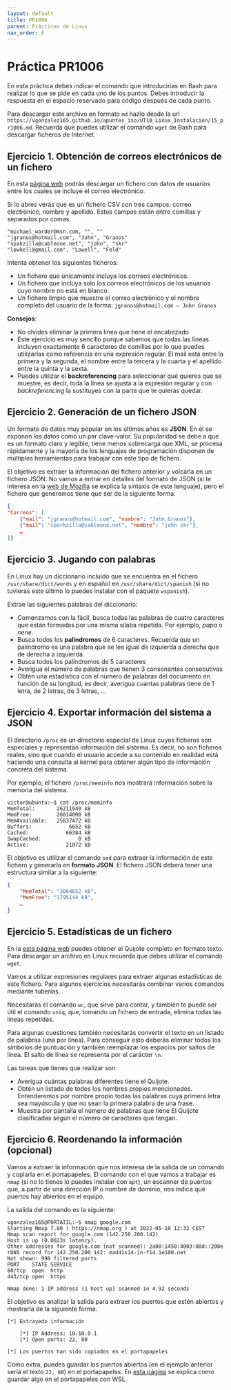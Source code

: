 ```yaml
---
layout: default
title: PR1006
parent: Prácticas de Linux
nav_order: 6
---
```


# Práctica PR1006

En esta práctica debes indicar el comando que introducirías en Bash para realizar lo que se pide en cada uno de los puntos. Debes introducir la respuesta en el espacio reservado para código después de cada punto.

Para descargar este archivo en formato `md` hazlo desde la url `https://vgonzalez165.github.io/apuntes_iso/UT10_Linux_Instalacion/15_pr1006.md`. Recuerda que puedes utilizar el comando `wget` de Bash para descargar ficheros de Internet.


## Ejercicio 1. Obtención de correos electrónicos de un fichero

En esta [página web](https://wikileaks.org/gifiles/docs/12/1239817_25k-list-of-random-free-list-subscriber-emails-.html) podrás descargar un fichero con datos de usuarios entre los cuales se incluye el correo electrónico. 

Si lo abres verás que es un fichero CSV con tres campos: correo electrónico, nombre y apellido. Estos campos están entre comillas y separados por comas.

```csv
"michael_warder@msn.com, "", ""
"jgranos@hotmail.com", "John", "Granos"
"spakzilla@cableone.net", "john", "skr"
"lowkell@gmail.com", "Lowell", "Feld"
```
 
Intenta obtener los siguientes ficheros:
- Un fichero que únicamente incluya los correos electrónicos.
- Un fichero que incluya solo los correos electrónicos de los usuarios cuyo nombre no está en blanco.
- Un fichero limpio que muestre el correo electrónico y el nombre completo del usuario de la forma: `jgranos@hotmail.com – John Granos`

**Consejos**: 

- No olvides eliminar la primera línea que tiene el encabezado
- Este ejercicio es muy sencillo porque sabemos que todas las líneas incluyen exactamente 6 caracteres de comillas por lo que puedes utilizarlas como referencia en una expresión regular. El mail está entre la primera y la segunda, el nombre entre la tercera y la cuarta y el apellido entre la quinta y la sexta.
- Puedes utilizar el **backreferencing** para seleccionar qué quieres que se muestre, es decir, toda la línea se ajusta a la expresión regular y con *backreferencing* la sustituyes con la parte que te quieras quedar.


## Ejercicio 2. Generación de un fichero JSON

Un formato de datos muy popular en los últimos años es **JSON**. En él se exponen los datos como un par clave-valor. Su popularidad se debe a que es un formato claro y legible, tiene menos sobrecarga que XML, se procesa rápidamente y la mayoría de los lenguajes de programación disponen de múltiples herramientas para trabajar con este tipo de fichero.

El objetivo es extraer la información del fichero anterior y volcarla en un fichero JSON. No vamos a entrar en detalles del formato de JSON (si te interesa en la [web de Mozilla](https://developer.mozilla.org/es/docs/Learn/JavaScript/Objects/JSON) se explica la sintaxis de este lenguaje), pero el fichero que generemos tiene que ser de la siguiente forma:

```json
{
"Correos": [
	{"mail": "jgranos@hotmail.com", "nombre": "John Granos"},
	{"mail": "sparkzilla@cableone.net", "nombre": "john skr"},
    …
]}
```


## Ejercicio 3. Jugando con palabras

En Linux hay un diccionario incluido que se encuentra en el fichero `/usr/share/dict/words` y en español en `/usr/share/dict/spanish` (si no tuvieras este último lo puedes instalar con el paquete `wspanish`).

Extrae las siguientes palabras del diccionario:

- Comenzamos con la fácil, busca todas las palabras de cuatro caracteres que están formadas por una misma sílaba repetida. Por ejemplo, *papa* o *nene*.
- Busca todos los **palíndromos** de 6 caracteres. Recuerda que un palíndromo es una palabra que se lee igual de izquierda a derecha que de derecha a izquierda.
- Busca todos los palíndromos de 5 caracteres
- Averigua el número de palabras que tienen 3 consonantes consecutivas
- Obtén una estadística con el número de palabras del documento en función de su longitud, es decir, averigua cuantas palabras tiene de 1 letra, de 2 letras, de 3 letras, ...


## Ejercicio 4. Exportar información del sistema a JSON

El directorio `/proc` es un directorio especial de Linux cuyos ficheros son especiales y representan información del sistema. Es decir, no son ficheros reales, sino que cuando el usuario accede a su contenido en realidad está haciendo una consulta al kernel para obtener algún tipo de información concreta del sistema. 

Por ejemplo, el fichero `/proc/meminfo` nos mostrará información sobre la memoria del sistema.
 
```
victor@ubuntu:~$ cat /proc/meminfo
MemTotal:       26211940 kB
MemFree:        26014000 kB
MemAvailable:   25837472 kB
Buffers:            6652 kB
Cached:            66384 kB
SwapCached:            0 kB
Active:            21072 kB
```

El objetivo es utilizar el comando `sed` para extraer la información de este fichero y generarla en **formato JSON**. El fichero JSON deberá tener una estructura similar a la siguiente:

```json
{
	"MemTotal": "3064652 kB",
	"MemFree": "1795144 kB",
	…
}  
```


## Ejercicio 5. Estadísticas de un fichero

En la [esta página web](https://gist.github.com/jsdario/6d6c69398cb0c73111e49f1218960f79/raw/8d4fc4548d437e2a7203a5aeeace5477f598827d/el_quijote.txt) puedes obtener el Quijote completo en formato texto. Para descargar un archivo en Linux recuerda que debes utilizar el comando `wget`.

Vamos a utilizar expresiones regulares para extraer algunas estadísticas de este fichero. Para algunos ejercicios necesitarás combinar varios comandos mediante tuberías. 

Necesitarás el comando `wc`, que sirve para contar, y también te puede ser útil el comando `uniq`, que, tomando un fichero de entrada, elimina todas las líneas repetidas.

Para algunas cuestiones también necesitarás convertir el texto en un listado de palabras (una por línea). Para conseguir esto deberás eliminar todos los símbolos de puntuación y también reemplazar los espacios por saltos de línea. El salto de línea se representa por el carácter `\n`.

Las tareas que tienes que realizar son:

- Averigua cuántas palabras diferentes tiene el Quijote.
- Obtén un listado de todos los nombres propios mencionados. Entenderemos por nombre propio todas las palabras cuya primera letra sea mayúscula y que no sean la primera palabra de una frase.
- Muestra por pantalla el número de palabras que tiene El Quijote clasificadas según el número de caracteres que tengan.


## Ejercicio 6. Reordenando la información (opcional)

Vamos a extraer la información que nos interesa de la salida de un comando y copiarla en el portapapeles. El comando con el que vamos a trabajar es `nmap` (si no lo tienes lo puedes instalar con `apt`), un escanner de puertos que, a partir de una dirección IP o nombre de dominio, nos indica qué puertos hay abiertos en el equipo.

La salida del comando es la siguiente:

```
vgonzalez165@PORTATIL:~$ nmap google.com
Starting Nmap 7.80 ( https://nmap.org ) at 2022-05-10 12:32 CEST
Nmap scan report for google.com (142.250.200.142)
Host is up (0.0023s latency).
Other addresses for google.com (not scanned): 2a00:1450:4003:80d::200e
rDNS record for 142.250.200.142: mad41s14-in-f14.1e100.net
Not shown: 998 filtered ports
PORT    STATE SERVICE
80/tcp  open  http
443/tcp open  https

Nmap done: 1 IP address (1 host up) scanned in 4.92 seconds
```

El objetivo es analizar la salida para extraer los puertos que estén abiertos y mostrarla de la siguiente forma. 


```
[*] Extrayedo información

	[*] IP Address: 10.10.0.1
	[*] Open ports: 22, 80

[*] Los puertos han sido copiados en el portapapeles
```

Como extra, puedes guardar los puertos abiertos (en el ejemplo anterior sería el texto `22, 80`) en el portapapeles. En [esta página](https://www.raymondcamden.com/2017/10/19/copying-to-clipboard-with-windows-subsystem-for-linux) se explica como guardar algo en el portapapeles con WSL.